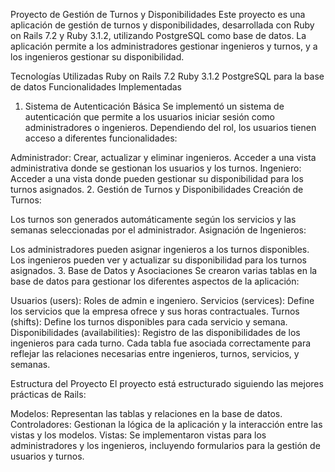 Proyecto de Gestión de Turnos y Disponibilidades
Este proyecto es una aplicación de gestión de turnos y disponibilidades, desarrollada con Ruby on Rails 7.2 y Ruby 3.1.2, utilizando PostgreSQL como base de datos. La aplicación permite a los administradores gestionar ingenieros y turnos, y a los ingenieros gestionar su disponibilidad.

Tecnologías Utilizadas
Ruby on Rails 7.2
Ruby 3.1.2
PostgreSQL para la base de datos
Funcionalidades Implementadas
1. Sistema de Autenticación Básica
Se implementó un sistema de autenticación que permite a los usuarios iniciar sesión como administradores o ingenieros. Dependiendo del rol, los usuarios tienen acceso a diferentes funcionalidades:

Administrador:
Crear, actualizar y eliminar ingenieros.
Acceder a una vista administrativa donde se gestionan los usuarios y los turnos.
Ingeniero:
Acceder a una vista donde pueden gestionar su disponibilidad para los turnos asignados.
2. Gestión de Turnos y Disponibilidades
Creación de Turnos:

Los turnos son generados automáticamente según los servicios y las semanas seleccionadas por el administrador.
Asignación de Ingenieros:

Los administradores pueden asignar ingenieros a los turnos disponibles.
Los ingenieros pueden ver y actualizar su disponibilidad para los turnos asignados.
3. Base de Datos y Asociaciones
Se crearon varias tablas en la base de datos para gestionar los diferentes aspectos de la aplicación:

Usuarios (users):
Roles de admin e ingeniero.
Servicios (services):
Define los servicios que la empresa ofrece y sus horas contractuales.
Turnos (shifts):
Define los turnos disponibles para cada servicio y semana.
Disponibilidades (availabilities):
Registro de las disponibilidades de los ingenieros para cada turno.
Cada tabla fue asociada correctamente para reflejar las relaciones necesarias entre ingenieros, turnos, servicios, y semanas.

Estructura del Proyecto
El proyecto está estructurado siguiendo las mejores prácticas de Rails:

Modelos: Representan las tablas y relaciones en la base de datos.
Controladores: Gestionan la lógica de la aplicación y la interacción entre las vistas y los modelos.
Vistas: Se implementaron vistas para los administradores y los ingenieros, incluyendo formularios para la gestión de usuarios y turnos.